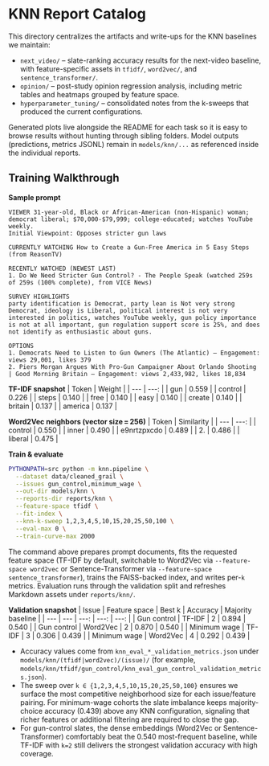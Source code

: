 # KNN Report Catalog

This directory centralizes the artifacts and write-ups for the KNN baselines we maintain:

- `next_video/` – slate-ranking accuracy results for the next-video baseline, with feature-specific assets in `tfidf/`, `word2vec/`, and `sentence_transformer/`.
- `opinion/` – post-study opinion regression analysis, including metric tables and heatmaps grouped by feature space.
- `hyperparameter_tuning/` – consolidated notes from the k-sweeps that produced the current configurations.

Generated plots live alongside the README for each task so it is easy to browse results without hunting through sibling folders. Model outputs (predictions, metrics JSONL) remain in `models/knn/...` as referenced inside the individual reports.

## Training Walkthrough

**Sample prompt**
```text
VIEWER 31-year-old, Black or African-American (non-Hispanic) woman; democrat liberal; $70,000-$79,999; college-educated; watches YouTube weekly.
Initial Viewpoint: Opposes stricter gun laws

CURRENTLY WATCHING How to Create a Gun-Free America in 5 Easy Steps (from ReasonTV)

RECENTLY WATCHED (NEWEST LAST)
1. Do We Need Stricter Gun Control? - The People Speak (watched 259s of 259s (100% complete), from VICE News)

SURVEY HIGHLIGHTS
party identification is Democrat, party lean is Not very strong Democrat, ideology is Liberal, political interest is not very interested in politics, watches YouTube weekly, gun policy importance is not at all important, gun regulation support score is 25%, and does not identify as enthusiastic about guns.

OPTIONS
1. Democrats Need to Listen to Gun Owners (The Atlantic) — Engagement: views 29,001, likes 379
2. Piers Morgan Argues With Pro-Gun Campaigner About Orlando Shooting | Good Morning Britain — Engagement: views 2,433,982, likes 18,834
```

**TF-IDF snapshot**
| Token | Weight |
| --- | ---: |
| gun | 0.559 |
| control | 0.226 |
| steps | 0.140 |
| free | 0.140 |
| easy | 0.140 |
| create | 0.140 |
| britain | 0.137 |
| america | 0.137 |

**Word2Vec neighbors (vector size = 256)**
| Token | Similarity |
| --- | ---: |
| control | 0.550 |
| inner | 0.490 |
| e9nrtzpxcdo | 0.489 |
| 2. | 0.486 |
| liberal | 0.475 |

**Train & evaluate**
```bash
PYTHONPATH=src python -m knn.pipeline \
  --dataset data/cleaned_grail \
  --issues gun_control,minimum_wage \
  --out-dir models/knn \
  --reports-dir reports/knn \
  --feature-space tfidf \
  --fit-index \
  --knn-k-sweep 1,2,3,4,5,10,15,20,25,50,100 \
  --eval-max 0 \
  --train-curve-max 2000
```

The command above prepares prompt documents, fits the requested feature space (TF-IDF by default, switchable to Word2Vec via `--feature-space word2vec` or Sentence-Transformer via `--feature-space sentence_transformer`), trains the FAISS-backed index, and writes per-`k` metrics. Evaluation runs through the validation split and refreshes Markdown assets under `reports/knn/`.

**Validation snapshot**
| Issue | Feature space | Best k | Accuracy | Majority baseline |
| --- | --- | ---: | ---: | ---: |
| Gun control | TF-IDF | 2 | 0.894 | 0.540 |
| Gun control | Word2Vec | 2 | 0.870 | 0.540 |
| Minimum wage | TF-IDF | 3 | 0.306 | 0.439 |
| Minimum wage | Word2Vec | 4 | 0.292 | 0.439 |

- Accuracy values come from `knn_eval_*_validation_metrics.json` under `models/knn/(tfidf|word2vec)/(issue)/` (for example, `models/knn/tfidf/gun_control/knn_eval_gun_control_validation_metrics.json`).
- The sweep over `k ∈ {1,2,3,4,5,10,15,20,25,50,100}` ensures we surface the most competitive neighborhood size for each issue/feature pairing. For minimum-wage cohorts the slate imbalance keeps majority-choice accuracy (0.439) above any KNN configuration, signaling that richer features or additional filtering are required to close the gap.
- For gun-control slates, the dense embeddings (Word2Vec or Sentence-Transformer) comfortably beat the 0.540 most-frequent baseline, while TF-IDF with `k=2` still delivers the strongest validation accuracy with high coverage.
